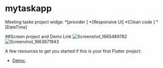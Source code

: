 # mytaskapp

Meeting taske project widge:
*[provider ]
*[Responsive Ui]
*[Clean code ]
*[DateTime]

##Screen project and Demo Link
![Screenshot_1665489782](https://user-images.githubusercontent.com/82417342/195084689-17671d66-7674-4eff-ac19-4724c2e3f664.png)
![Screenshot_1663871943](https://user-images.githubusercontent.com/82417342/191838695-a49a4a00-f8ae-4b72-aa34-502ff20cf0fe.png)


A few resources to get you started if this is your first Flutter project:

- [Demo: ](https://drive.google.com/file/d/1jyHqLQkIABwLG5DjY0OKIXoPs8b3e4L6/view?usp=drivesdk)

 

